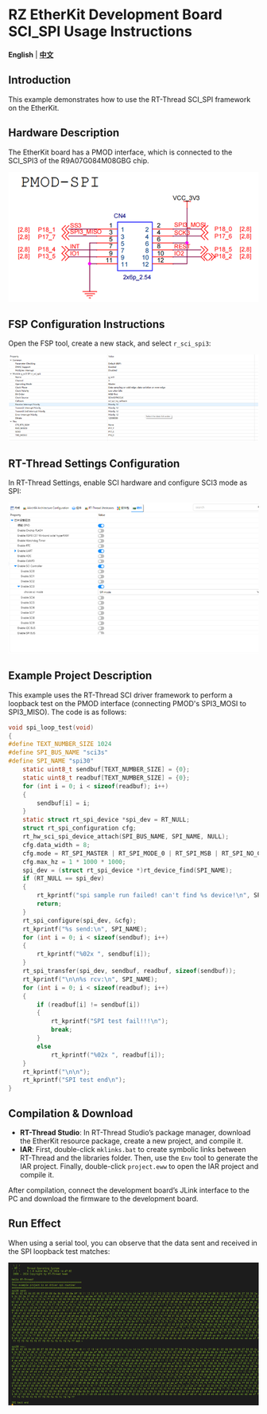 # RZ EtherKit Development Board SCI_SPI Usage Instructions

**English** | [**中文**](./README_zh.md)

## Introduction

This example demonstrates how to use the RT-Thread SCI_SPI framework on the EtherKit.

## Hardware Description

The EtherKit board has a PMOD interface, which is connected to the SCI_SPI3 of the R9A07G084M08GBG chip.

![image-20241126101527223](figures/image-20241126101527223.png)

## FSP Configuration Instructions

Open the FSP tool, create a new stack, and select `r_sci_spi3`:

![image-20241126101545369](figures/image-20241126101545369.png)

## RT-Thread Settings Configuration

In RT-Thread Settings, enable SCI hardware and configure SCI3 mode as SPI:

![image-20241126101723823](figures/image-20241126101723823.png)

## Example Project Description

This example uses the RT-Thread SCI driver framework to perform a loopback test on the PMOD interface (connecting PMOD's SPI3_MOSI to SPI3_MISO). The code is as follows:

```c
void spi_loop_test(void)
{
#define TEXT_NUMBER_SIZE 1024
#define SPI_BUS_NAME "sci3s"
#define SPI_NAME "spi30"
    static uint8_t sendbuf[TEXT_NUMBER_SIZE] = {0};
    static uint8_t readbuf[TEXT_NUMBER_SIZE] = {0};
    for (int i = 0; i < sizeof(readbuf); i++)
    {
        sendbuf[i] = i;
    }
    static struct rt_spi_device *spi_dev = RT_NULL;
    struct rt_spi_configuration cfg;
    rt_hw_sci_spi_device_attach(SPI_BUS_NAME, SPI_NAME, NULL);
    cfg.data_width = 8;
    cfg.mode = RT_SPI_MASTER | RT_SPI_MODE_0 | RT_SPI_MSB | RT_SPI_NO_CS;
    cfg.max_hz = 1 * 1000 * 1000;
    spi_dev = (struct rt_spi_device *)rt_device_find(SPI_NAME);
    if (RT_NULL == spi_dev)
    {
        rt_kprintf("spi sample run failed! can't find %s device!\n", SPI_NAME);
        return;
    }
    rt_spi_configure(spi_dev, &cfg);
    rt_kprintf("%s send:\n", SPI_NAME);
    for (int i = 0; i < sizeof(sendbuf); i++)
    {
        rt_kprintf("%02x ", sendbuf[i]);
    }
    rt_spi_transfer(spi_dev, sendbuf, readbuf, sizeof(sendbuf));
    rt_kprintf("\n\n%s rcv:\n", SPI_NAME);
    for (int i = 0; i < sizeof(readbuf); i++)
    {
        if (readbuf[i] != sendbuf[i])
        {
            rt_kprintf("SPI test fail!!!\n");
            break;
        }
        else
            rt_kprintf("%02x ", readbuf[i]);
    }
    rt_kprintf("\n\n");
    rt_kprintf("SPI test end\n");
}
```

## Compilation & Download

* **RT-Thread Studio**: In RT-Thread Studio’s package manager, download the EtherKit resource package, create a new project, and compile it.
* **IAR**: First, double-click `mklinks.bat` to create symbolic links between RT-Thread and the libraries folder. Then, use the `Env` tool to generate the IAR project. Finally, double-click `project.eww` to open the IAR project and compile it.

After compilation, connect the development board’s JLink interface to the PC and download the firmware to the development board.

## Run Effect

When using a serial tool, you can observe that the data sent and received in the SPI loopback test matches:

![image-20241126101931175](figures/image-20241126101931175.png)